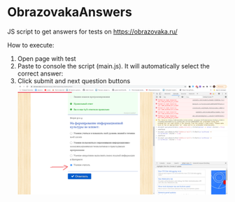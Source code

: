 # ObrazovakaAnswers
 JS script to get answers for tests on https://obrazovaka.ru/

How to execute:
1. Open page with test
2. Paste to console the script (main.js). It will automatically select the correct answer:
3. Click submit and next question buttons
![1](https://github.com/granlovestea/ObrazovakaAnswers/blob/main/screenshot.png)
